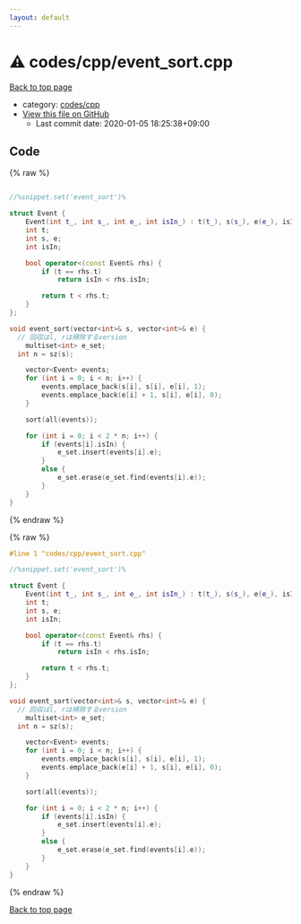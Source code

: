 ```yaml
---
layout: default
---
```


<!-- mathjax config similar to math.stackexchange -->
<script type="text/javascript" async
  src="https://cdnjs.cloudflare.com/ajax/libs/mathjax/2.7.5/MathJax.js?config=TeX-MML-AM_CHTML">
</script>
<script type="text/x-mathjax-config">
  MathJax.Hub.Config({
    TeX: { equationNumbers: { autoNumber: "AMS" }},
    tex2jax: {
      inlineMath: [ ['$','$'] ],
      processEscapes: true
    },
    "HTML-CSS": { matchFontHeight: false },
    displayAlign: "left",
    displayIndent: "2em"
  });
</script>

<script type="text/javascript" src="https://cdnjs.cloudflare.com/ajax/libs/jquery/3.4.1/jquery.min.js"></script>
<script src="https://cdn.jsdelivr.net/npm/jquery-balloon-js@1.1.2/jquery.balloon.min.js" integrity="sha256-ZEYs9VrgAeNuPvs15E39OsyOJaIkXEEt10fzxJ20+2I=" crossorigin="anonymous"></script>
<script type="text/javascript" src="../../../assets/js/copy-button.js"></script>
<link rel="stylesheet" href="../../../assets/css/copy-button.css" />


# :warning: codes/cpp/event_sort.cpp

<a href="../../../index.html">Back to top page</a>

* category: <a href="../../../index.html#7c19064045d3d46a80d9dc742b659ff9">codes/cpp</a>
* <a href="{{ site.github.repository_url }}/blob/master/codes/cpp/event_sort.cpp">View this file on GitHub</a>
    - Last commit date: 2020-01-05 18:25:38+09:00




## Code

<a id="unbundled"></a>
{% raw %}
```cpp

//%snippet.set('event_sort')%

struct Event {
	Event(int t_, int s_, int e_, int isIn_) : t(t_), s(s_), e(e_), isIn(isIn_) {}
	int t;
	int s, e;
	int isIn;

	bool operator<(const Event& rhs) {
		if (t == rhs.t)
			return isIn < rhs.isIn;

		return t < rhs.t;
	}
};

void event_sort(vector<int>& s, vector<int>& e) {
  // 回収はl, rは掃除するversion
	multiset<int> e_set;
  int n = sz(s);

	vector<Event> events;
	for (int i = 0; i < n; i++) {
		events.emplace_back(s[i], s[i], e[i], 1);
		events.emplace_back(e[i] + 1, s[i], e[i], 0);
	}

	sort(all(events));

	for (int i = 0; i < 2 * n; i++) {
		if (events[i].isIn) {
			e_set.insert(events[i].e);
		}
		else {
			e_set.erase(e_set.find(events[i].e));
		}
	}
}

```
{% endraw %}

<a id="bundled"></a>
{% raw %}
```cpp
#line 1 "codes/cpp/event_sort.cpp"

//%snippet.set('event_sort')%

struct Event {
	Event(int t_, int s_, int e_, int isIn_) : t(t_), s(s_), e(e_), isIn(isIn_) {}
	int t;
	int s, e;
	int isIn;

	bool operator<(const Event& rhs) {
		if (t == rhs.t)
			return isIn < rhs.isIn;

		return t < rhs.t;
	}
};

void event_sort(vector<int>& s, vector<int>& e) {
  // 回収はl, rは掃除するversion
	multiset<int> e_set;
  int n = sz(s);

	vector<Event> events;
	for (int i = 0; i < n; i++) {
		events.emplace_back(s[i], s[i], e[i], 1);
		events.emplace_back(e[i] + 1, s[i], e[i], 0);
	}

	sort(all(events));

	for (int i = 0; i < 2 * n; i++) {
		if (events[i].isIn) {
			e_set.insert(events[i].e);
		}
		else {
			e_set.erase(e_set.find(events[i].e));
		}
	}
}

```
{% endraw %}

<a href="../../../index.html">Back to top page</a>


